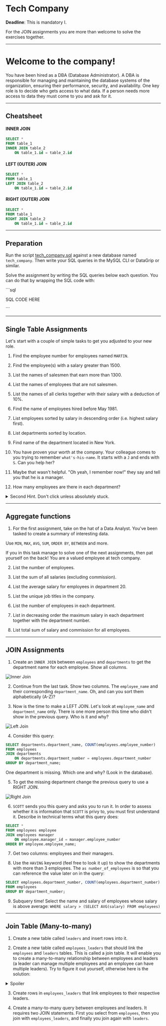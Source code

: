 # Tech Company

**Deadline**: This is mandatory I. 

For the JOIN assignments you are more than welcome to solve the exercises together.

---

# Welcome to the company!

You have been hired as a DBA (Database Administrator). A DBA is responsible for managing and maintaining the database systems of the organization, ensuring their performance, security, and availability. One key role is to decide who gets access to what data. If a person needs more access to data they must come to you and ask for it. 

---

## Cheatsheet

#### INNER JOIN

```sql
SELECT *
FROM table_1
INNER JOIN table_2
    ON table_1.id = table_2.id
```

#### LEFT (OUTER) JOIN

```sql
SELECT *
FROM table_1
LEFT JOIN table_2
    ON table_1.id = table_2.id
```

#### RIGHT (OUTER) JOIN

```sql
SELECT *
FROM table_1
RIGHT JOIN table_2
    ON table_1.id = table_2.id
```

---

## Preparation

Run the script [tech_company.sql](./tech_company.sql) against a new database named `tech_company`. Then write your SQL queries in the MySQL CLI or DataGrip or similar. 

Solve the assignment by writing the SQL queries below each question. You can do that by wrapping the SQL code with:

\```sql

SQL CODE HERE

\```

---

## Single Table Assignments


Let's start with a couple of simple tasks to get you adjusted to your new role.

1. Find the employee number for employees named `MARTIN`.

2. Find the employee(s) with a salary greater than 1500.

3. List the names of salesmen that earn more than 1300.

4. List the names of employees that are not salesmen.

5. List the names of all clerks together with their salary with a deduction of 10%.

6. Find the name of employees hired before May 1981.

7. List employees sorted by salary in descending order (i.e. highest salary first).

8. List departments sorted by location.

9. Find name of the department located in New York.

10. You have proven your worth at the company. Your colleague comes to you trying to remember `what's-his-name`. It starts with a `J` and ends with `S`. Can you help her?

11. Maybe that wasn't helpful. "Oh yeah, I remember now!" they say and tell you that he is a manager.

12. How many employees are there in each department?

<details> 
  <summary>Second Hint. Don't click unless absolutely stuck.</summary>
   Use GROUP BY.
</details>


---

## Aggregate functions

1. For the first assignment, take on the hat of a Data Analyst. You've been tasked to create a summary of interesting data. 

Use `MIN`, `MAX`, `AVG`, `SUM`, `ORDER BY`, `BETWEEN` and more.

If you in this task manage to solve one of the next assignments, then pat yourself on the back! You are a valued employee at tech company. 

2. List the number of employees.

3. List the sum of all salaries (excluding commission).

4. List the average salary for employees in department 20.

5. List the unique job titles in the company.

6. List the number of employees in each department.

7. List in decreasing order the maximum salary in each department together with the department number.

8. List total sum of salary and commission for all employees.

--- 

## JOIN Assignments

1. Create an `INNER JOIN` between `employees` and `departments` to get the department name for each employee. Show all columns.

<img src="./assets/inner_join.png" alt="Inner Join">

2. Continue from the last task. Show two columns. The `employee_name` and their corresponding `department_name`. Oh, and can you sort them alphabetically (A-Z)?

3. Now is the time to make a LEFT JOIN. Let's look at `employee_name` and `department_name` only. There is one more person this time who didn't show in the previous query. Who is it and why?

<img src="./assets/left_join.png" alt="Left Join">

4. Consider this query:

```sql
SELECT departments.department_name, COUNT(employees.employee_number)
FROM employees
JOIN departments
    ON departments.department_number = employees.department_number
GROUP BY department_name;
```

One department is missing. Which one and why? (Look in the database).

5. To get the missing department change the previous query to use a RIGHT JOIN.

<img src="./assets/right_join.png" alt="Right Join">

6. `SCOTT` sends you this query and asks you to run it. In order to assess whether it is information that `SCOTT` is privy to, you must first understand it. Describe in technical terms what this query does:

```sql
SELECT *
FROM employees employee
JOIN employees manager
    ON employee.manager_id = manager.employee_number
ORDER BY employee.employee_name;
```

7. Get two columns: employees and their managers.

8. Use the `HAVING` keyword (feel free to look it up) to show the departments with more than 3 employees. The `as number_of_employees` is so that you can reference the value later on in the query:

```sql
SELECT employees.department_number, COUNT(employees.department_number) as number_of_employees
FROM employees
GROUP BY department_number;
```

9. Subquery time! Select the name and salary of employees whose salary is above average: `WHERE salary > (SELECT AVG(salary) FROM employees)`


---

## Join Table (Many-to-many)

1. Create a new table called  `leaders` and insert rows into it.

2. Create a new table called `employees_leaders` that should link the `employees` and `leaders` tables. This is called a join table. It will enable you to create a many-to-many relationship between employees and leaders (a leader can manage multiple employees and an employee can have multiple leaders). Try to figure it out yourself, otherwise here is the solution:

<details>
  <summary>Spoiler</summary>
  ```sql
CREATE TABLE employees_leaders (
    employee_number INT,
    leader_number INT,
    PRIMARY KEY (employee_number, leader_number),
    FOREIGN KEY (employee_number) REFERENCES employees(employee_number),
    FOREIGN KEY (leader_number) REFERENCES leaders(leader_number)
);
```
</details>

3. Create rows in `employees_leaders` that link employees to their respective leaders.

4. Create a many-to-many query between employees and leaders. It requires two JOIN statements. First you select from `employees`, then you join with `employees_leaders`, and finally you join again with `leaders`.